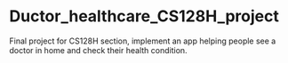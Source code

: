 # Ductor_healthcare_CS128H_project
Final project for CS128H section, implement an app helping people see a doctor in home and check their health condition.
